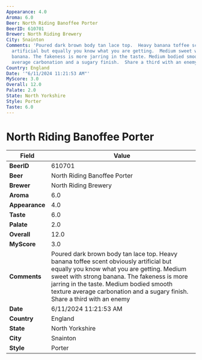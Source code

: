 ```yaml
---
Appearance: 4.0
Aroma: 6.0
Beer: North Riding Banoffee Porter
BeerID: 610701
Brewer: North Riding Brewery
City: Snainton
Comments: 'Poured dark brown body tan lace top.  Heavy banana toffee scent obviously
  artificial but equally you know what you are getting.  Medium sweet with strong
  banana. The fakeness is more jarring in the taste. Medium bodied smooth texture
  average carbonation and a sugary finish.  Share a third with an enemy '
Country: England
Date: '"6/11/2024 11:21:53 AM"'
MyScore: 3.0
Overall: 12.0
Palate: 2.0
State: North Yorkshire
Style: Porter
Taste: 6.0
---
```


# North Riding Banoffee Porter

| Field         | Value |
|---------------|-------|
| **BeerID** | 610701 |
| **Beer** | North Riding Banoffee Porter |
| **Brewer** | North Riding Brewery |
| **Aroma** | 6.0 |
| **Appearance** | 4.0 |
| **Taste** | 6.0 |
| **Palate** | 2.0 |
| **Overall** | 12.0 |
| **MyScore** | 3.0 |
| **Comments** | Poured dark brown body tan lace top.  Heavy banana toffee scent obviously artificial but equally you know what you are getting.  Medium sweet with strong banana. The fakeness is more jarring in the taste. Medium bodied smooth texture average carbonation and a sugary finish.  Share a third with an enemy  |
| **Date** | 6/11/2024 11:21:53 AM |
| **Country** | England |
| **State** | North Yorkshire |
| **City** | Snainton |
| **Style** | Porter |
